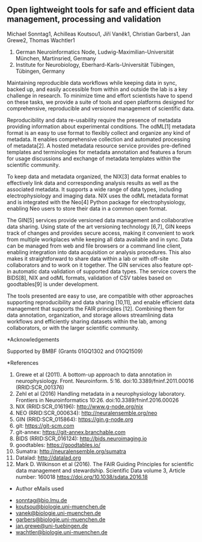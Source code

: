 ## Open lightweight tools for safe and efficient data management, processing and validation


Michael Sonntag1, Achilleas Koutsou1, Jiří Vaněk1, Christian Garbers1, Jan Grewe2, Thomas Wachtler1

1. German Neuroinformatics Node, Ludwig-Maximilian-Universität München, Martinsried, Germany
2. Institute for Neurobiology, Eberhard-Karls-Universität Tübingen, Tübingen, Germany


Maintaining reproducible data workflows while keeping data in sync, backed up, and easily accessible from within and outside the lab is a key challenge in research. To minimize time and effort scientists have to spend on these tasks, we provide a suite of tools and open platforms designed for comprehensive, reproducible and versioned management of scientific data.

Reproducibility and data re-usability require the presence of metadata providing information about experimental conditions. The odML[1] metadata format is an easy to use format to flexibly collect and organize any kind of metadata. It enables comprehensive collection and automated processing of metadata[2]. A hosted metadata resource service provides pre-defined templates and terminologies for metadata annotation and features a forum for usage discussions and exchange of metadata templates within the scientific community.

To keep data and metadata organized, the NIX[3] data format enables to effectively link data and corresponding analysis results as well as the associated metadata. It supports a wide range of data types, including electrophysiology and imaging data. NIX uses the odML metadata format and is integrated with the Neo[4] Python package for electrophysiology, enabling Neo users to store their data in a common open format.

The GIN[5] services provide versioned data management and collaborative data sharing. Using state of the art versioning technology [6,7], GIN keeps track of changes and provides secure access, making it convenient to work from multiple workplaces while keeping all data available and in sync. Data can be managed from web and file browsers or a command line client, enabling integration into data acquisition or analysis procedures. This also makes it straightforward to share data within a lab or with off-site collaborators and to work on it together. The GIN services also feature opt-in automatic data validation of supported data types. The service covers the BIDS[8], NIX and odML formats, validation of CSV tables based on goodtables[9] is under development.

The tools presented are easy to use, are compatible with other approaches supporting reproducibility and data sharing [10,11], and enable efficient data management that supports the FAIR principles [12]. Combining them for data annotation, organization, and storage allows streamlining data workflows and efficiently sharing datasets within the lab, among collaborators, or with the larger scientific community.


*Acknowledgements 

Supported by BMBF (Grants 01GQ1302 and 01GQ1509)


*References

1. Grewe et al (2011). A bottom-up approach to data annotation in neurophysiology. Front. Neuroinform. 5:16. 
   doi:10.3389/fninf.2011.00016
   (RRID:SCR_001376)
2. Zehl et al (2016) Handling metadata in a neurophysiology laboratory. Frontiers in Neuroinformatics 10:26.
   doi:10.3389/fninf.2016.00026
3. NIX (RRID:SCR_016196): http://www.g-node.org/nix
4. NEO (RRID:SCR_000634): http://neuralensemble.org/neo
5. GIN (RRID:SCR_015864): https://gin.g-node.org
6. git: https://git-scm.com
7. git-annex: https://git-annex.branchable.com
8. BIDS (RRID:SCR_016124): http://bids.neuroimaging.io
9. goodtables: https://goodtables.io/
10. Sumatra: http://neuralensemble.org/sumatra
11. Datalad: http://datalad.org
12. Mark D. Wilkinson et al (2016). The FAIR Guiding Principles for scientific data management and stewardship. Scientific Data volume 3, Article number: 160018
    https://doi.org/10.1038/sdata.2016.18


* Author eMails used

- sonntag@bio.lmu.de
- koutsou@biologie.uni-muenchen.de
- vanek@biologie.uni-muenchen.de
- garbers@biologie.uni-muenchen.de
- jan.grewe@uni-tuebingen.de
- wachtler@biologie.uni-muenchen.de
